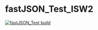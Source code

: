 # fastJSON_Test_ISW2

[![fastJSON_Test build](https://github.com/MicheleTosi/fastJSON_Test_ISW2/actions/workflows/Build.yml/badge.svg)](https://github.com/MicheleTosi/fastJSON_Test_ISW2/actions/workflows/Build.yml)
